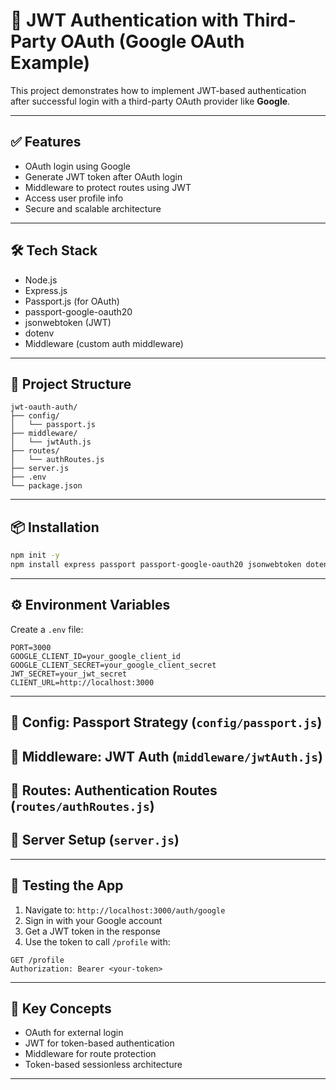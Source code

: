 # 🔐 JWT Authentication with Third-Party OAuth (Google OAuth Example)

This project demonstrates how to implement JWT-based authentication after successful login with a third-party OAuth provider like **Google**.

---

## ✅ Features

- OAuth login using Google
- Generate JWT token after OAuth login
- Middleware to protect routes using JWT
- Access user profile info
- Secure and scalable architecture

---

## 🛠 Tech Stack

- Node.js
- Express.js
- Passport.js (for OAuth)
- passport-google-oauth20
- jsonwebtoken (JWT)
- dotenv
- Middleware (custom auth middleware)

---

## 📁 Project Structure

```
jwt-oauth-auth/
├── config/
│   └── passport.js
├── middleware/
│   └── jwtAuth.js
├── routes/
│   └── authRoutes.js
├── server.js
├── .env
└── package.json
```

---

## 📦 Installation

```bash
npm init -y
npm install express passport passport-google-oauth20 jsonwebtoken dotenv cookie-session
```

---

## ⚙️ Environment Variables

Create a `.env` file:

```env
PORT=3000
GOOGLE_CLIENT_ID=your_google_client_id
GOOGLE_CLIENT_SECRET=your_google_client_secret
JWT_SECRET=your_jwt_secret
CLIENT_URL=http://localhost:3000
```

---

## 🔧 Config: Passport Strategy (`config/passport.js`)

## 📂 Middleware: JWT Auth (`middleware/jwtAuth.js`)

## 📂 Routes: Authentication Routes (`routes/authRoutes.js`)

## 🚀 Server Setup (`server.js`)

---

## 🧪 Testing the App

1. Navigate to: `http://localhost:3000/auth/google`
2. Sign in with your Google account
3. Get a JWT token in the response
4. Use the token to call `/profile` with:

```http
GET /profile
Authorization: Bearer <your-token>
```

---

## 🔐 Key Concepts

- OAuth for external login
- JWT for token-based authentication
- Middleware for route protection
- Token-based sessionless architecture

---